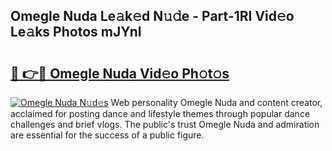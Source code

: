 ## Omegle Nuda Le𝚊k𝚎d N𝚞𝚍e - Part-1RI Vid𝚎o Le𝚊ks Photos mJYnI

# <h2><a href="http://fbe50v.evod.top/?m=Omegle+Nuda">🔗 👉🔴 Omegle Nuda Vid𝚎o Ph𝚘t𝚘s</a></h2>

[![Omegle Nuda N𝚞d𝚎s](https://i.imgur.com/8V9OHl7.gif)](http://fbe50v.evod.top/?m=Omegle+Nuda)
Web personality Omegle Nuda and content creator, acclaimed for posting dance and lifestyle themes through popular dance challenges and brief vlogs. The public's trust Omegle Nuda and admiration are essential for the success of a public figure. 
